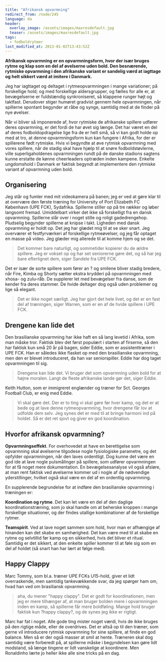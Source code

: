 ```yaml
---
title: "Afrikansk opvarmning"
redirect_from: /node/245
language: da
header:
  overlay_image: /assets/images/maxresdefault.jpg
  teaser: /assets/images/maxresdefault.jpg
tags:
  - fodboldrytmer
last_modified_at: 2013-01-02T13:43:52Z
---
```


**Afrikansk opvarmning er en opvarmningsform, hvor der især bruges rytme og klap som en del af øvelserne uden bold. Den besnærende, rytmiske opvarmning i den afrikanske variant er sandelig værd at iagttage og helt sikkert værd at imitere i Danmark.**

Jeg har iagttaget og deltaget i rytmeopvarmningen i mange variationer; på forskellige hold; og med forskellige aldersgrupper, og fælles for alle er, at bevægelserne er fuldstændig synkroniseret, så klappene runger højt og taktfast. Derudover stiger humøret gradvist gennem hele opvarmningen, når spillerne spontant begynder at råbe og synge, samtidig med at de finder på nye øvelser.

Når vi bliver så imponerede af, hvor rytmiske de afrikanske spillere udfører deres opvarmning, er det fordi de har øvet sig længe. Det har været en del af deres fodboldopdragelse lige fra de er helt små, så vi kan godt holde op med at tro, at denne opvarmningsform kun kan fungere i Afrika, for der er spillerene født rytmiske. Hvis vi begyndte at øve rytmisk opvarmning med vores spillere, når de stadig skal have hjælp til at snøre fodboldstøvlerne, ville superligaholdenes opvarmningen rundt på de danske stadions sagtens kunne erstatte de kønne cheerleaders optræden inden kampene. Enkelte ungdomshold i Danmark er faktisk begyndt at implementere den rytmiske variant af opvarmning uden bold.

Organisering
------------

Jeg står og fumler med mit videokamera på banen; jeg er ved at gøre klar til at overvære den første træning for University of Port Elizabeth FC København (UPE FCK), Sydafrika. Spillerne stiller op på tre rækker og løber langsomt fremad. Umiddelbart virker det ikke så forskelligt fra en dansk opvarmning. Spillerne slår over i noget stille og roligt gadedrengehop. Pludselig begynder spillerne at knipse i takt. Ligheden med dansk opvarmning er holdt op. Det jeg har glædet mig til at se sker snart. Jeg overværer et festfyrværkeri af forskellige rytmeøvelser, og jeg får optaget en masse på video. Jeg glæder mig allerede til at komme hjem og se det.

> Det kommer bare naturligt, og sommetider kopierer du de ældre spillere. Jeg er vokset op og har set seniorerne gøre det, og så har jeg bare efterlignet dem, siger Sandele fra UPE FCK.

Det er især de sorte spillere som fører an ? og smilene bliver stadig bredere, når Fire, Kimba og Shorty sætter ekstra krydderi på opvarmningen med xhosa- og zulu-råb. De supplerer let med bevægelser fra danse, som de kender fra deres stammer. De hvide deltager dog også uden problemer og lige så elegant.

> Det er ikke noget særligt. Jeg har gjort det hele livet, og det er en fast del af træningen, siger Warren, som er en af de hvide spillere i UPE FCK.

Drengene kan lide det
---------------------

Den brasilianske opvarmning har ikke haft en så lang levetid i Afrika, som man måske tror. Faktisk blev det først populært i starten af firserne, så den har faktisk kun små 20 år på bagen, sider Eddie, som er assistenttræner i UPE FCK. Han er således ikke flasket op med den brasilianske opvarmning, men den er blevet introduceret, da han var seniorspiller. Eddie har dog taget opvarmningen til sig.

> Drengene kan lide det. Vi bruger det som opvarmning uden bold for at højne moralen. Langt de fleste afrikanske lande gør det, siger Eddie.

Keith Hutton, som er immigreret englænder og træner for Sct. Georges Football Club, er enig med Eddie.

> Vi skal gøre det. Der er to ting vi skal gøre før hver kamp, og det er at bede og at lave denne rytmeopvarmning, hvor drengene får lov at udfolde dem selv. Jeg synes det er med til at bringe harmoni ind på holdet. Så er det ret sjovt og giver en god koordination.

Hvorfor afrikansk opvarmning?
-----------------------------

**Opvarmningseffekt**. For overhovedet at have en berettigelse som opvarmning skal øvelserne tilgodese nogle fysiologiske parametre, og det opfylder opvarmningen, når den laves ordentligt. Dog kunne det være en god ide at lave nogle pulsmålinger på spillere, som udfører opvarmningen for at få noget mere dokumentation. En bevægelsesanalyse vil også afsløre, at man rent faktisk ved øvelserne kommer ud i nogle af de nødvendige yderstillinger, hvilket også skal være en del af en ordentlig opvarmning.

En supplerende begrundelse for at indføre den brasilianske opvarmning i træningen er:

**Koordination og rytme**. Det kan let være en del af den daglige koordinationstræning, som jo skal handle om at beherske kroppen i mange forskellige situationer, og der findes utallige kombinationer af de forskellige rytmer.

**Teamspirit**. Ved at lave noget sammen som hold, hvor man er afhængige af hinanden kan det skabe en samhørighed. Det kan være med til at skabe en rytme og selvtillid før kamp og en sikkerhed, hvis det bliver et ritual. Samtidig er det sikkert, at den enkelte spiller kommer til at føle sig som en del af holdet (så snart han har lært at følge med).

Happy Clappy
------------

Marc Tommy, som bl.a. træner UPE FCKs U15-hold, giver et lidt overraskende, men samtidig tankevækkende svar, da jeg spørger ham om, hvad han ved om brasiliansk opvarmning.

> aha, du mener "happy clappy". Det er godt for koordinationen, men jeg er mere tilhænger af, at man bruger bolden mere i opvarmningen inden en kamp, så spillerne får mere boldføling. Mange hold bruger faktisk kun ?happy clappy?, og de synes jeg ikke er rigtigt.

Marc har fat i noget. Alle gode ting mister noget værdi, hvis de ikke bruges på den rigtige måde, eller de overdrives. Det er altså op til den træner, som gerne vil introducere rytmisk opvarmning for sine spillere, at finde en god balance. Men så er der også masser at smil at hente. Træneren skal dog samtidig være forberedt på, at spillerne måske i begyndelsen kan gøre lidt modstand, så længe tingene er lidt vanskelige at koordinere. Men Ronaldinho lærte jo heller ikke alle sine tricks på en dag.
